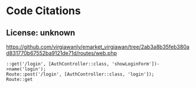 # Code Citations

## License: unknown
https://github.com/virgiawanly/emarket_virgiawan/tree/2ab3a8b35feb380ad831770b67552ba9121de71d/routes/web.php

```
::get('/login', [AuthController::class, 'showLoginForm'])->name('login');
Route::post('/login', [AuthController::class, 'login']);
Route::get
```

